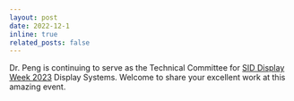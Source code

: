 ```yaml
---
layout: post
date: 2022-12-1
inline: true
related_posts: false
---
```


 Dr. Peng is continuing to serve as the Technical Committee for [SID Display Week 2023](https://www.displayweek.org/) Display Systems. Welcome to share your excellent work at this amazing event.
